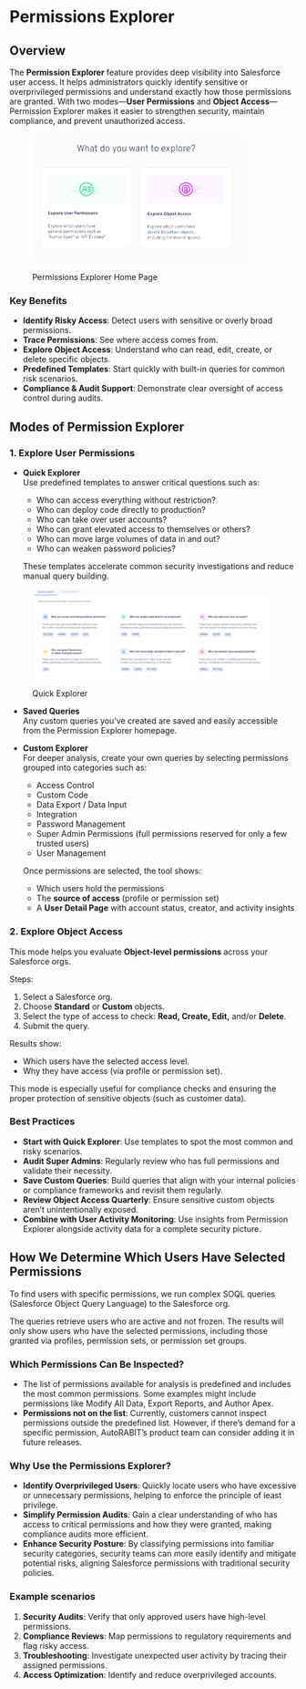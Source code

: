 # Permissions Explorer

## Overview

The **Permission Explorer** feature provides deep visibility into Salesforce user access. It helps administrators quickly identify sensitive or overprivileged permissions and understand exactly how those permissions are granted. With two modes—**User Permissions** and **Object Access**—Permission Explorer makes it easier to strengthen security, maintain compliance, and prevent unauthorized access.

<figure><img src="../../.gitbook/assets/image (1) (1) (1) (1).png" alt="" width="375"><figcaption><p>Permissions Explorer Home Page</p></figcaption></figure>

### Key Benefits

* **Identify Risky Access**: Detect users with sensitive or overly broad permissions.
* **Trace Permissions**: See where access comes from.
* **Explore Object Access**: Understand who can read, edit, create, or delete specific objects.
* **Predefined Templates**: Start quickly with built-in queries for common risk scenarios.
* **Compliance & Audit Support**: Demonstrate clear oversight of access control during audits.

## Modes of Permission Explorer

### 1. Explore User Permissions



*   **Quick Explorer**\
    Use predefined templates to answer critical questions such as:&#x20;

    * Who can access everything without restriction?
    * Who can deploy code directly to production?
    * Who can take over user accounts?
    * Who can grant elevated access to themselves or others?
    * Who can move large volumes of data in and out?
    * Who can weaken password policies?

    These templates accelerate common security investigations and reduce manual query building.

<figure><img src="../../.gitbook/assets/image (8).png" alt=""><figcaption><p>Quick Explorer</p></figcaption></figure>

* **Saved Queries**\
  Any custom queries you’ve created are saved and easily accessible from the Permission Explorer homepage.
*   **Custom Explorer**\
    For deeper analysis, create your own queries by selecting permissions grouped into categories such as:

    * Access Control
    * Custom Code
    * Data Export / Data Input
    * Integration
    * Password Management
    * Super Admin Permissions (full permissions reserved for only a few trusted users)
    * User Management

    Once permissions are selected, the tool shows:

    * Which users hold the permissions
    * The **source of access** (profile or permission set)
    * A **User Detail Page** with account status, creator, and activity insights

### 2. Explore Object Access

This mode helps you evaluate **Object-level permissions** across your Salesforce orgs.

Steps:

1. Select a Salesforce org.
2. Choose **Standard** or **Custom** objects.
3. Select the type of access to check: **Read, Create, Edit,** and/or **Delete**.
4. Submit the query.

Results show:

* Which users have the selected access level.
* Why they have access (via profile or permission set).

This mode is especially useful for compliance checks and ensuring the proper protection of sensitive objects (such as customer data).

### Best Practices

* **Start with Quick Explorer**: Use templates to spot the most common and risky scenarios.
* **Audit Super Admins**: Regularly review who has full permissions and validate their necessity.
* **Save Custom Queries**: Build queries that align with your internal policies or compliance frameworks and revisit them regularly.
* **Review Object Access Quarterly**: Ensure sensitive custom objects aren’t unintentionally exposed.
* **Combine with User Activity Monitoring**: Use insights from Permission Explorer alongside activity data for a complete security picture.

## How We Determine Which Users Have Selected Permissions

To find users with specific permissions, we run complex SOQL queries (Salesforce Object Query Language) to the Salesforce org.

The queries retrieve users who are active and not frozen. The results will only show users who have the selected permissions, including those granted via profiles, permission sets, or permission set groups.

### Which Permissions Can Be Inspected?

* The list of permissions available for analysis is predefined and includes the most common permissions. Some examples might include permissions like Modify All Data, Export Reports, and Author Apex.
* **Permissions not on the list**: Currently, customers cannot inspect permissions outside the predefined list. However, if there’s demand for a specific permission, AutoRABIT’s product team can consider adding it in future releases.

### Why Use the Permissions Explorer?

* **Identify Overprivileged Users**: Quickly locate users who have excessive or unnecessary permissions, helping to enforce the principle of least privilege.
* **Simplify Permission Audits**: Gain a clear understanding of who has access to critical permissions and how they were granted, making compliance audits more efficient.
* **Enhance Security Posture**: By classifying permissions into familiar security categories, security teams can more easily identify and mitigate potential risks, aligning Salesforce permissions with traditional security policies.

### Example scenarios

1. **Security Audits**: Verify that only approved users have high-level permissions.
2. **Compliance Reviews**: Map permissions to regulatory requirements and flag risky access.
3. **Troubleshooting**: Investigate unexpected user activity by tracing their assigned permissions.
4. **Access Optimization**: Identify and reduce overprivileged accounts.



&#x20;
